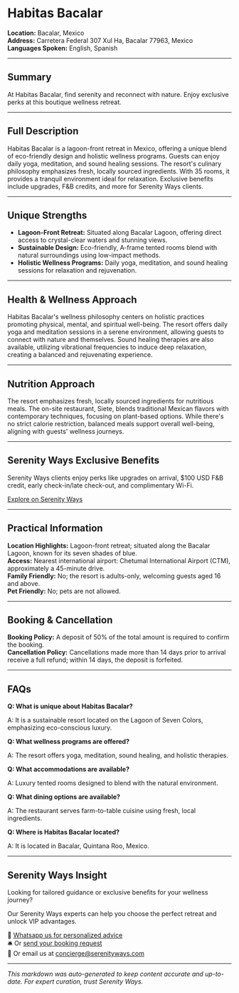 # Habitas Bacalar

**Location:** Bacalar, Mexico  
**Address:** Carretera Federal 307 Xul Ha, Bacalar 77963, Mexico  
**Languages Spoken:** English, Spanish

---

## Summary

At Habitas Bacalar, find serenity and reconnect with nature. Enjoy exclusive perks at this boutique wellness retreat.

---

## Full Description

Habitas Bacalar is a lagoon-front retreat in Mexico, offering a unique blend of eco-friendly design and holistic wellness programs. Guests can enjoy daily yoga, meditation, and sound healing sessions. The resort's culinary philosophy emphasizes fresh, locally sourced ingredients. With 35 rooms, it provides a tranquil environment ideal for relaxation. Exclusive benefits include upgrades, F&B credits, and more for Serenity Ways clients.

---

## Unique Strengths

- **Lagoon-Front Retreat:** Situated along Bacalar Lagoon, offering direct access to crystal-clear waters and stunning views.
- **Sustainable Design:** Eco-friendly, A-frame tented rooms blend with natural surroundings using low-impact methods.
- **Holistic Wellness Programs:** Daily yoga, meditation, and sound healing sessions for relaxation and rejuvenation.

---

## Health & Wellness Approach

Habitas Bacalar's wellness philosophy centers on holistic practices promoting physical, mental, and spiritual well-being. The resort offers daily yoga and meditation sessions in a serene environment, allowing guests to connect with nature and themselves. Sound healing therapies are also available, utilizing vibrational frequencies to induce deep relaxation, creating a balanced and rejuvenating experience.

---

## Nutrition Approach

The resort emphasizes fresh, locally sourced ingredients for nutritious meals. The on-site restaurant, Siete, blends traditional Mexican flavors with contemporary techniques, focusing on plant-based options. While there's no strict calorie restriction, balanced meals support overall well-being, aligning with guests' wellness journeys.

---

## Serenity Ways Exclusive Benefits

Serenity Ways clients enjoy perks like upgrades on arrival, $100 USD F&B credit, early check-in/late check-out, and complimentary Wi-Fi.

[Explore on Serenity Ways](https://serenityways.com/collections/habitas-bacalar)

---

## Practical Information

**Location Highlights:** Lagoon-front retreat; situated along the Bacalar Lagoon, known for its seven shades of blue.  
**Access:** Nearest international airport: Chetumal International Airport (CTM), approximately a 45-minute drive.  
**Family Friendly:** No; the resort is adults-only, welcoming guests aged 16 and above.  
**Pet Friendly:** No; pets are not allowed.

---

## Booking & Cancellation

**Booking Policy:** A deposit of 50% of the total amount is required to confirm the booking.  
**Cancellation Policy:** Cancellations made more than 14 days prior to arrival receive a full refund; within 14 days, the deposit is forfeited.

---

## FAQs

**Q: What is unique about Habitas Bacalar?**

A: It is a sustainable resort located on the Lagoon of Seven Colors, emphasizing eco-conscious luxury.

**Q: What wellness programs are offered?**

A: The resort offers yoga, meditation, sound healing, and holistic therapies.

**Q: What accommodations are available?**

A: Luxury tented rooms designed to blend with the natural environment.

**Q: What dining options are available?**

A: The restaurant serves farm-to-table cuisine using fresh, local ingredients.

**Q: Where is Habitas Bacalar located?**

A: It is located in Bacalar, Quintana Roo, Mexico.


---

## Serenity Ways Insight

Looking for tailored guidance or exclusive benefits for your wellness journey?

Our Serenity Ways experts can help you choose the perfect retreat and unlock VIP advantages.

💬 [Whatsapp us for personalized advice](https://wa.me/33786553455)  
🛎️ Or [send your booking request](https://serenityways.com/pages/contact)  
📧 Or email us at [concierge@serenityways.com](mailto:concierge@serenityways.com)

---

*This markdown was auto-generated to keep content accurate and up-to-date. For expert curation, trust Serenity Ways.*
